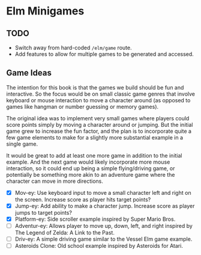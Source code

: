 # Elm Minigames

## TODO

- Switch away from hard-coded `/elm/game` route.
- Add features to allow for multiple games to be generated and accessed.

## Game Ideas

The intention for this book is that the games we build should be fun and
interactive. So the focus would be on small classic game genres that involve
keyboard or mouse interaction to move a character around (as opposed to games
like hangman or number guessing or memory games).

The original idea was to implement very small games where players could score
points simply by moving a character around or jumping. But the initial game
grew to increase the fun factor, and the plan is to incorporate quite a few
game elements to make for a slightly more substantial example in a single game.

It would be great to add at least one more game in addition to the initial
example. And the next game would likely incorporate more mouse interaction, so
it could end up being a simple flying/driving game, or potentially be something
more akin to an adventure game where the character can move in more directions.

- [x] Mov-ey: Use keyboard input to move a small character left and right on the
  screen. Increase score as player hits target points?
- [x] Jump-ey: Add ability to make a character jump. Increase score as player jumps
  to target points?
- [x] Platform-ey: Side scroller example inspired by Super Mario Bros.
- [ ] Adventur-ey: Allows player to move up, down, left, and right inspired by The
  Legend of Zelda: A Link to the Past.
- [ ] Driv-ey: A simple driving game similar to the Vessel Elm game example.
- [ ] Asteroids Clone: Old school example inspired by Asteroids for Atari.

